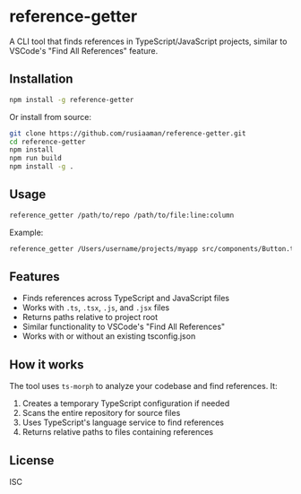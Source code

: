 # reference-getter

A CLI tool that finds references in TypeScript/JavaScript projects, similar to VSCode's "Find All References" feature.

## Installation

```bash
npm install -g reference-getter
```

Or install from source:
```bash
git clone https://github.com/rusiaaman/reference-getter.git
cd reference-getter
npm install
npm run build
npm install -g .
```

## Usage

```bash
reference_getter /path/to/repo /path/to/file:line:column
```

Example:
```bash
reference_getter /Users/username/projects/myapp src/components/Button.tsx:15:10
```

## Features

- Finds references across TypeScript and JavaScript files
- Works with `.ts`, `.tsx`, `.js`, and `.jsx` files
- Returns paths relative to project root
- Similar functionality to VSCode's "Find All References"
- Works with or without an existing tsconfig.json

## How it works

The tool uses `ts-morph` to analyze your codebase and find references. It:
1. Creates a temporary TypeScript configuration if needed
2. Scans the entire repository for source files
3. Uses TypeScript's language service to find references
4. Returns relative paths to files containing references

## License

ISC